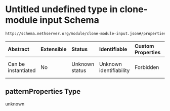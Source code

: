 # Untitled undefined type in clone-module input Schema

```txt
http://schema.nethserver.org/module/clone-module-input.json#/properties/environment/patternProperties
```



| Abstract            | Extensible | Status         | Identifiable            | Custom Properties | Additional Properties | Access Restrictions | Defined In                                                                         |
| :------------------ | :--------- | :------------- | :---------------------- | :---------------- | :-------------------- | :------------------ | :--------------------------------------------------------------------------------- |
| Can be instantiated | No         | Unknown status | Unknown identifiability | Forbidden         | Allowed               | none                | [clone-module-input.json\*](module/clone-module-input.json "open original schema") |

## patternProperties Type

unknown
